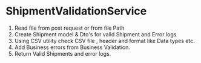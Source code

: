 # ShipmentValidationService
1. Read file from post request or from file Path
2. Create Shipment model & Dto's for valid Shipment and Error logs
3. Using CSV utility check CSV file , header and format like Data types etc.
4. Add Business errors from Business Validation.
5. Return Valid Shipments and error logs.

